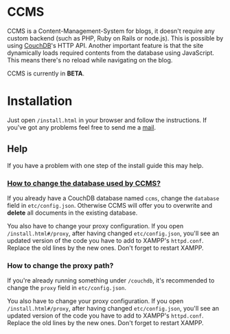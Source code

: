 # CCMS

CCMS is a Content-Management-System for blogs, it doesn't require any custom backend (such as PHP, Ruby on Rails or node.js). This is possible by using [CouchDB](http://couchdb.apache.org)'s HTTP API. Another important feature is that the site dynamically loads required contents from the database using JavaScript. This means there's no reload while navigating on the blog.
	
CCMS is currently in **BETA**.

# Installation

Just open `/install.html` in your browser and follow the instructions. If you've got any problems feel free to send me a [mail](mailto:luis@luisgerhorst.de).

## Help

If you have a problem with one step of the install guide this may help.

### [How to change the database used by CCMS?](#change-database)

If you already have a CouchDB database named `ccms`, change the `database` field in `etc/config.json`. Otherwise CCMS will offer you to overwrite and **delete** all documents in the existing database.

You also have to change your proxy configuration. If you open `/install.html#/proxy`, after having changed `etc/config.json`, you'll see an updated version of the code you have to add to XAMPP's `httpd.conf`. Replace the old lines by the new ones. Don't forget to restart XAMPP.

### How to change the proxy path?

If you're already running something under `/couchdb`, it's recommended to change the `proxy` field in `etc/config.json`.

You also have to change your proxy configuration. If you open `/install.html#/proxy`, after having changed `etc/config.json`, you'll see an updated version of the code you have to add to XAMPP's `httpd.conf`. Replace the old lines by the new ones. Don't forget to restart XAMPP.